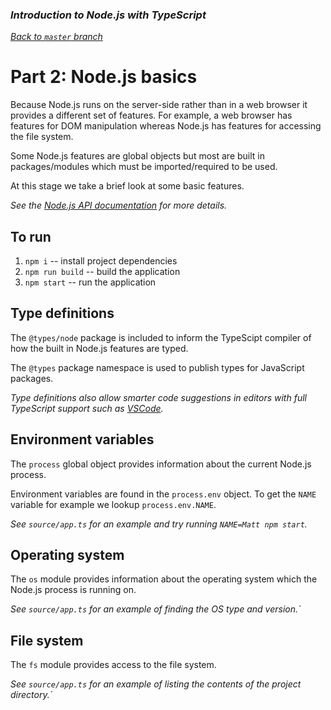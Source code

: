 ### _Introduction to Node.js with TypeScript_

_[Back to `master` branch](https://github.com/DunedinJS/typescript-nodejs-intro)_

# Part 2: Node.js basics

Because Node.js runs on the server-side rather than in a web browser it provides
a different set of features.
For example, a web browser has features for DOM manipulation whereas Node.js has
features for accessing the file system.

Some Node.js features are global objects but most are built in packages/modules
which must be imported/required to be used.

At this stage we take a brief look at some basic features.

_See the [Node.js API documentation](https://nodejs.org/dist/latest-v6.x/docs/api/) for more details._

## To run

1. `npm i` -- install project dependencies
1. `npm run build` -- build the application
1. `npm start` -- run the application

## Type definitions

The `@types/node` package is included to inform the TypeScipt compiler of how
the built in Node.js features are typed.

The `@types` package namespace is used to publish types for JavaScript packages.

_Type definitions also allow smarter code suggestions in editors with full
TypeScript support such as [VSCode](https://code.visualstudio.com/)._

## Environment variables

The `process` global object provides information about the current Node.js process.

Environment variables are found in the `process.env` object.
To get the `NAME` variable for example we lookup `process.env.NAME`.

_See `source/app.ts` for an example and try running `NAME=Matt npm start`._

## Operating system

The `os` module provides information about the operating system which the Node.js process is running on.

_See `source/app.ts` for an example of finding the OS type and version.`_

## File system

The `fs` module provides access to the file system.

_See `source/app.ts` for an example of listing the contents of the project directory.`_
